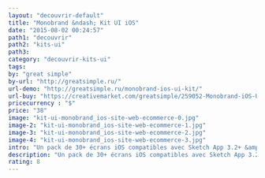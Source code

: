 ```yaml
---
layout: "decouvrir-default"
title: "Monobrand &ndash; Kit UI iOS"
date: "2015-08-02 00:24:57"
path1: "decouvrir"
path2: "kits-ui"
path3:
category: "decouvrir-kits-ui"
tags:
by: "great simple"
by-url: "http://greatsimple.ru/"
url-demo: "http://greatsimple.ru/monobrand-ios-ui-kit/"
url-buy: "https://creativemarket.com/greatsimple/259052-Monobrand-iOS-UI-Kit"
pricecurrency : "$"
price: "38"
image: "kit-ui-monobrand_ios-site-web-ecommerce-0.jpg"
image-2: "kit-ui-monobrand_ios-site-web-ecommerce-1.jpg"
image-3: "kit-ui-monobrand_ios-site-web-ecommerce-2.jpg"
image-4: "kit-ui-monobrand_ios-site-web-ecommerce-3.jpg"
intro: "Un pack de 30+ écrans iOS compatibles avec Sketch App 3.2+ &amp; Adobe Photoshop CS6+. Le kit UI est conçu en vecto &ndash; pratique pour les exports Retina &ndash; avec des google fonts. Le tout est rangé dans des calques nommés en fonction des composants UI qu'ils contiennent. Le kit parfait si vous devez lancer une plateforme SasS ou un site ecommerce avant la fin de la semaine."
description: "Un pack de 30+ écrans iOS compatibles avec Sketch App 3.2+ &amp; Adobe Photoshop CS6+"
rating: 8
---
```

